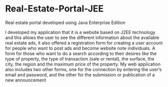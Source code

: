 # Real-Estate-Portal-JEE
Real estate portal developed using Java Enterprise Edition 


I developed my application that it is a website based on J2EE technology and this allows the user to see the different information about the available real estate ads, it also offered a registration form for creating a user account for people who want to post ads and become website note individuals. A form for those who want to do a search according to their desires like the type of property, the type of transaction (sale or rental), the surface, the city, the region and the maximum price of the property. My web application also includes two other forms, one for the connection by entering the user’s email and password, and the other for the submission or publication of a new announcement
